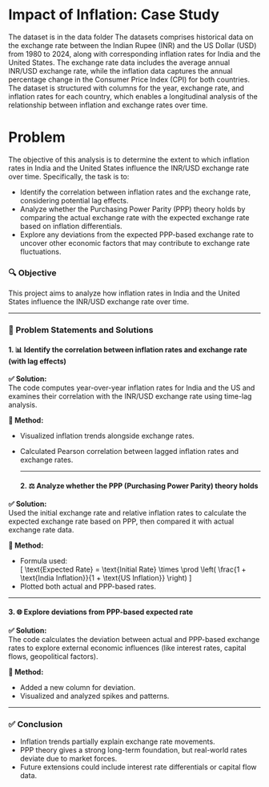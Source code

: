 # Impact of Inflation: Case Study
The dataset is in the data folder
The datasets comprises historical data on the exchange rate between the Indian Rupee (INR) and the US Dollar (USD) from 1980 to 2024, along with corresponding inflation rates for India and the United States. 
The exchange rate data includes the average annual INR/USD exchange rate, while the inflation data captures the annual percentage change in the Consumer Price Index (CPI) for both countries. 
The dataset is structured with columns for the year, exchange rate, and inflation rates for each country, which enables a longitudinal analysis of the relationship between inflation and exchange rates over time.

# Problem
The objective of this analysis is to determine the extent to which inflation rates in India and the United States influence the INR/USD exchange rate over time. 
Specifically, the task is to:
  * Identify the correlation between inflation rates and the exchange rate, considering potential lag effects.
  * Analyze whether the Purchasing Power Parity (PPP) theory holds by comparing the actual exchange rate with the expected exchange rate based on inflation differentials.
  * Explore any deviations from the expected PPP-based exchange rate to uncover other economic factors that may contribute to exchange rate fluctuations.

### 🔍 Objective
This project aims to analyze how inflation rates in India and the United States influence the INR/USD exchange rate over time.

---

### 🧩 Problem Statements and Solutions

#### 1. 📊 Identify the correlation between inflation rates and exchange rate (with lag effects)

**✅ Solution:**  
The code computes year-over-year inflation rates for India and the US and examines their correlation with the INR/USD exchange rate using time-lag analysis.

**📌 Method:**
- Visualized inflation trends alongside exchange rates.
- Calculated Pearson correlation between lagged inflation rates and exchange rates.

  ---

  #### 2. ⚖️ Analyze whether the PPP (Purchasing Power Parity) theory holds

**✅ Solution:**  
Used the initial exchange rate and relative inflation rates to calculate the expected exchange rate based on PPP, then compared it with actual exchange rate data.

**📌 Method:**
- Formula used:  
  \[
  \text{Expected Rate} = \text{Initial Rate} \times \prod \left( \frac{1 + \text{India Inflation}}{1 + \text{US Inflation}} \right)
  \]
- Plotted both actual and PPP-based rates.

---

#### 3. 🌐 Explore deviations from PPP-based expected rate

**✅ Solution:**  
The code calculates the deviation between actual and PPP-based exchange rates to explore external economic influences (like interest rates, capital flows, geopolitical factors).

**📌 Method:**
- Added a new column for deviation.
- Visualized and analyzed spikes and patterns.

---

### ✅ Conclusion

- Inflation trends partially explain exchange rate movements.
- PPP theory gives a strong long-term foundation, but real-world rates deviate due to market forces.
- Future extensions could include interest rate differentials or capital flow data.
